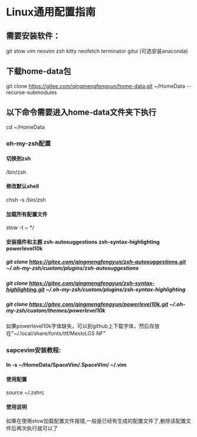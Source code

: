 # Linux通用配置指南


## 需要安装软件：
git stow vim neovim zsh kitty neofetch terminator gitui (可选安装anaconda)


## 下载home-data包
git clone https://gitee.com/qingmengfengyun/home-data.git ~/HomeData --recurse-submodules


## 以下命令需要进入home-data文件夹下执行
cd ~/HomeData


### oh-my-zsh配置
#### 切换到zsh
/bin/zsh

#### 修改默认shell
chsh -s /bin/zsh

#### 加载所有配置文件 
stow -t ~ */


#### 安装插件和主题 zsh-autosuggestions zsh-syntax-highlighting powerlevel10k
##### git clone https://gitee.com/qingmengfengyun/zsh-autosuggestions.git ~/.oh-my-zsh/custom/plugins/zsh-autosuggestions
##### git clone https://gitee.com/qingmengfengyun/zsh-syntax-highlighting.git ~/.oh-my-zsh/custom/plugins/zsh-syntax-highlighting
##### git clone https://gitee.com/qingmengfengyun/powerlevel10k.git ~/.oh-my-zsh/custom/themes/powerlevel10k

如果powerlevel10k字体缺失，可以到github上下载字体，然后存放在"~/.local/share/fonts/ttf/MesloLGS NF"

### sapcevim安装教程:
#### ln -s ~/HomeData/SpaceVim/.SpaceVim/  ~/.vim

#### 使用配置
source ~/.zshrc

#### 使用说明
如果在使用stow加载配置文件报错,一般是已经有生成的配置文件了,删除该配置文件后再次执行就可以了

